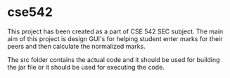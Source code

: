 # cse542

This project has been created as a part of CSE 542 SEC subject. The main aim of this project is design GUI's for helping student enter marks for their peers and then calculate the normalized marks.

The src folder contains the actual code and it should be used for building the jar file or it should be used for executing the code.
